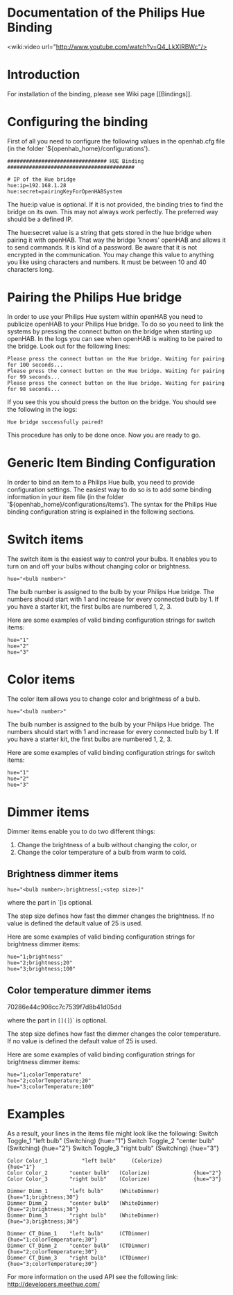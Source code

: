 # Documentation of the Philips Hue Binding

<wiki:video url="http://www.youtube.com/watch?v=Q4_LkXIRBWc"/>

# Introduction

For installation of the binding, please see Wiki page [[Bindings]].

# Configuring the binding

First of all you need to configure the following values in the openhab.cfg file (in the folder '${openhab_home}/configurations'). 

    ################################ HUE Binding #########################################
    
    # IP of the Hue bridge
    hue:ip=192.168.1.28
    hue:secret=pairingKeyForOpenHABSystem

The hue:ip value is optional. If it is not provided, the binding tries to find the bridge on its own. This may not always work perfectly. The preferred way should be a defined IP.

The hue:secret value is a string that gets stored in the hue bridge when pairing it with openHAB. That way the bridge 'knows' openHAB and allows it to send commands. It is kind of a password. Be aware that it is not encrypted in the communication. You may change this value to anything you like using characters and numbers. It must be between 10 and 40 characters long.

# Pairing the Philips Hue bridge

In order to use your Philips Hue system within openHAB you need to publicize openHAB to your Philips Hue bridge. To do so you need to link the systems by pressing the connect button on the bridge when starting up openHAB. In the logs you can see when openHAB is waiting to be paired to the bridge. Look out for the following lines:

    Please press the connect button on the Hue bridge. Waiting for pairing for 100 seconds...
    Please press the connect button on the Hue bridge. Waiting for pairing for 99 seconds...
    Please press the connect button on the Hue bridge. Waiting for pairing for 98 seconds...

If you see this you should press the button on the bridge. You should see the following in the logs:

    Hue bridge successfully paired!

This procedure has only to be done once. Now you are ready to go.

# Generic Item Binding Configuration

In order to bind an item to a Philips Hue bulb, you need to provide configuration settings. The easiest way to do so is to add some binding information in your item file (in the folder '${openhab_home}/configurations/items'). The syntax for the Philips Hue binding configuration string is explained in the following sections.

# Switch items

The switch item is the easiest way to control your bulbs. It enables you to turn on and off your bulbs without changing color or brightness.

    hue="<bulb number>"

The bulb number is assigned to the bulb by your Philips Hue bridge. The numbers should start with 1 and increase for every connected bulb by 1. If you have a starter kit, the first bulbs are numbered 1, 2, 3. 

Here are some examples of valid binding configuration strings for switch items:

    hue="1"
    hue="2"
    hue="3"

# Color items

The color item allows you to change color and brightness of a bulb.

    hue="<bulb number>"

The bulb number is assigned to the bulb by your Philips Hue bridge. The numbers should start with 1 and increase for every connected bulb by 1. If you have a starter kit, the first bulbs are numbered 1, 2, 3. 

Here are some examples of valid binding configuration strings for switch items:

    hue="1"
    hue="2"
    hue="3"

# Dimmer items

Dimmer items enable you to do two different things:

1. Change the brightness of a bulb without changing the color, or
1. Change the color temperature of a bulb from warm to cold.

## Brightness dimmer items

    hue="<bulb number>;brightness[;<step size>]"

where the part in `[is optional.

The step size defines how fast the dimmer changes the brightness. If no value is defined the default value of 25 is used.

Here are some examples of valid binding configuration strings for brightness dimmer items:

    hue="1;brightness"
    hue="2;brightness;20"
    hue="3;brightness;100"

## Color temperature dimmer items

70286e44c908cc7c7539f7d8b41d05dd

where the part in `[](]`)` is optional.

The step size defines how fast the dimmer changes the color temperature. If no value is defined the default value of 25 is used.

Here are some examples of valid binding configuration strings for brightness dimmer items:

    hue="1;colorTemperature"
    hue="2;colorTemperature;20"
    hue="3;colorTemperature;100"

# Examples

As a result, your lines in the items file might look like the following:
    Switch Toggle_1		"left bulb" 	(Switching)	{hue="1"}
    Switch Toggle_2		"center bulb"	(Switching)	{hue="2"}
    Switch Toggle_3 	"right bulb" 	(Switching)	{hue="3"}
    
    Color Color_1 	        "left bulb" 	(Colorize)		        {hue="1"}
    Color Color_2 		"center bulb"	(Colorize)		        {hue="2"}
    Color Color_3 		"right bulb" 	(Colorize)		        {hue="3"}
    
    Dimmer Dimm_1 		"left bulb" 	(WhiteDimmer)		        {hue="1;brightness;30"}
    Dimmer Dimm_2 		"center bulb" 	(WhiteDimmer)		        {hue="2;brightness;30"}
    Dimmer Dimm_3 		"right bulb" 	(WhiteDimmer)		        {hue="3;brightness;30"}
    
    Dimmer CT_Dimm_1 	"left bulb" 	(CTDimmer)			{hue="1;colorTemperature;30"}
    Dimmer CT_Dimm_2 	"center bulb" 	(CTDimmer)			{hue="2;colorTemperature;30"}
    Dimmer CT_Dimm_3 	"right bulb" 	(CTDimmer)			{hue="3;colorTemperature;30"}
    

For more information on the used API see the following link: http://developers.meethue.com/